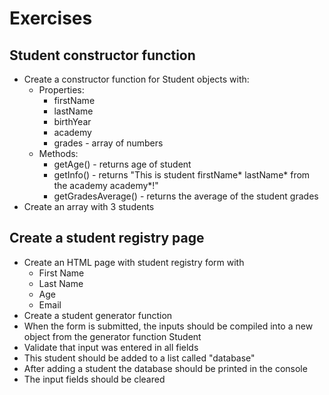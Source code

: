 # Exercises 
## Student constructor function
* Create a constructor function for Student objects with:
  * Properties:
    * firstName
    * lastName
    * birthYear
    * academy 
    * grades - array of numbers
  * Methods:
    * getAge() - returns age of student
    * getInfo() - returns "This is student firstName* lastName* from the academy academy*!"
    * getGradesAverage() - returns the average of the student grades
* Create an array with 3 students

## Create a student registry page

* Create an HTML page with student registry form with
  * First Name
  * Last Name
  * Age
  * Email
* Create a student generator function
* When the form is submitted, the inputs should be compiled into a new object from the generator function Student
* Validate that input was entered in all fields
* This student should be added to a list called "database"
* After adding a student the database should be printed in the console
* The input fields should be cleared
